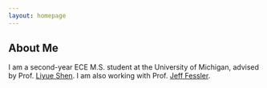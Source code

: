```yaml
---
layout: homepage
---
```


## About Me

I am a second-year ECE M.S. student at the University of Michigan, advised by Prof. [Liyue Shen](https://liyueshen.engin.umich.edu/). I am also working with Prof. [Jeff Fessler](https://eecs.engin.umich.edu/people/fessler-jeffrey-a/).


<!-- ## Research Interests

- **Computer Vision:** image recognition, image generation, video captioning
- **Machine Learning:** meta-learning, incremental learning, transfer learning

## News

- **[Feb. 2020]** Our paper about incremental learning is accepted to CVPR 2020.
- **[Feb. 2020]** We will host the ACM Multimedia Asia 2020 conference in Singapore!
- **[Sept. 2019]** Our paper about few-shot learning is accepted to NeurIPS 2019.
- **[Mar. 2019]** Our paper about few-shot learning is accepted to CVPR 2019. -->
